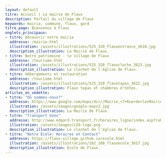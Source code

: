 ```yaml
---
layout: default
titre: Accueil | La mairie de Flaux
description: Portail du village de Flaux
keywords: mairie, commune, flaux, gard
titre_page: Bienvenus à Flaux
onglets_principaux:
- titre: Découvrir notre mairie
  addresse: /mairie.html
  illustration: /assets/illustrations/525_320_Flauxentrance_3610.jpg
  description_illustration: La Mairie de Flaux.
- titre: Notre patrimoine - le village de Flaux
  addresse: /tourisme.html
  illustration: /assets/illustrations/525_320_flauxcloche_3623.jpg
  description_illustration: Le clochet de l'église de Flaux.
- titre: Hébergements et restauration
  addresse: /tourisme.html
  illustration: /assets/illustrations/525_320_flauxtapas_3622.jpg
  description_illustration: Flaux tapas et chambres d'hôtes.
articles_en_vedette:
- titre: "Où sommes-nous?"
  addresse: https://www.google.com/maps/dir//Mairie,+7+Rue+de+la+Mairie,+30700+Flaux/@44.0126437,4.4763609,13z/data=!4m8!4m7!1m0!1m5!1m1!1s0x12b5b63c3159cc4b:0x9feb3ce2c7fcb932!2m2!1d4.504586!2d44.020724modestes_frontpageactussecondaires.png
  illustration: /assets/images/google-maps2.jpg
  description_illustration: La Mairie de Flaux.
- titre: "Transport Uzes"
  addresse: http://www.edgard-transport.fr/horaires_ligne/index.asp?rub_code=6&lign_id=237&ladate=08/06/2020&sens=1
  illustration: /assets/images/LIO-logo.png
  description_illustration: Le clochet de l'église de Flaux.
- titre: "Notre École: Horaires et Contact"
  addresse: https://flaux-village.github.io/ecole.html
  illustration: /assets/illustrations/182_108_flauxecole_3617.jpg
  description_illustration: Ecole de Flaux.
---
```

